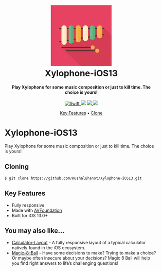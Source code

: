 <h1 align="center">
  <br>
  <a href="https://github.com/KushalBhanot/Xylophone-iOS13"><img src="https://github.com/KushalBhanot/Xylophone-iOS13/blob/master/Xylophone/Assets.xcassets/AppIcon.appiconset/Icon-60%403x.png" alt="Xylophone" width="200"></a>
  <br>
  Xylophone-iOS13
  <br>
</h1>

<h4 align="center">Play Xylophone for some music composition or just to kill time. The choice is yours!</h4>

<p align="center">
  <a href="https://github.com/KushalBhanot">
    <img src="https://forthebadge.com/images/badges/made-with-swift.svg"
         alt="Swift">
  </a>
  <a href="https://github.com/KushalBhanot?tab=followers"><img src="https://img.shields.io/github/followers/KushalBhanot?label=Follow&style=social"></a>
  <a href="https://GitHub.com/KushalBhanot/Xylophone-iOS13">
      <img src="https://img.shields.io/github/stars/KushalBhanot/Xylophone-iOS13.svg?style=social&label=Star&maxAge=2592000">
  </a>
  <a href="https://www.linkedin.com/in/kushal-bhanot-5495aa88/">
    <img src="https://img.shields.io/badge/Linkedin-Kushal%20Bhanot-blue?style=for-the-badge&logo=linkedin">
  </a>
</p>

<p align="center">
  <a href="#key-features">Key Features</a> •
  <a href="#cloning">Clone</a>
</p>

# Xylophone-iOS13
Play Xylophone for some music composition or just to kill time. The choice is yours!

## Cloning
```bash
$ git clone https://github.com/KushalBhanot/Xylophone-iOS13.git
```

## Key Features

* Fully responsive
* Made with [AVFoundation](https://developer.apple.com/documentation/avfoundation)
* Built for iOS 13.0+

## You may also like...

- [Calculator-Layout](https://github.com/KushalBhanot/Calculator-Layout-iOS13) - A fully responsive layout of a typical calculator natively found in the iOS ecosystem.
- [Magic-8-Ball](https://github.com/KushalBhanot/Magic-8-Ball-iOS13) - Have some decisions to make? Trying to make a choice? Or maybe often insecure about your decisions? Magic 8 Ball will help you find right answers to life’s challenging questions!
